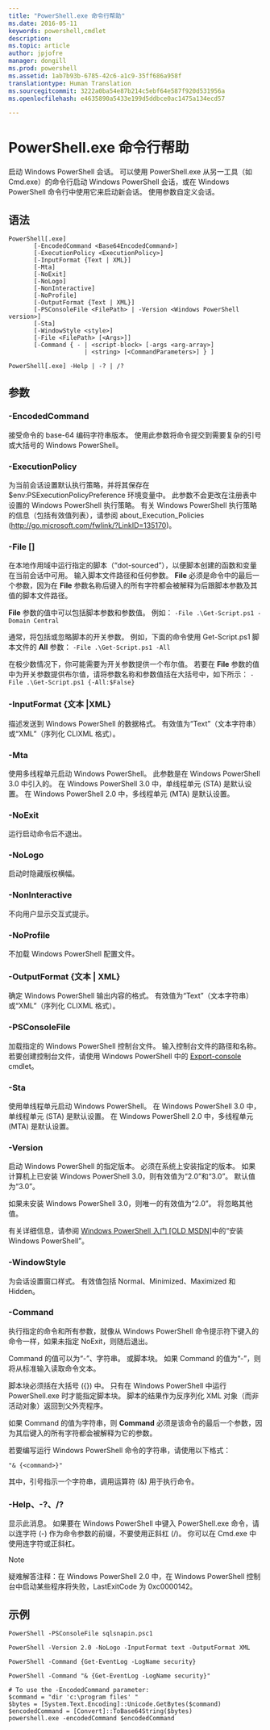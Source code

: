 ```yaml
---
title: "PowerShell.exe 命令行帮助"
ms.date: 2016-05-11
keywords: powershell,cmdlet
description: 
ms.topic: article
author: jpjofre
manager: dongill
ms.prod: powershell
ms.assetid: 1ab7b93b-6785-42c6-a1c9-35ff686a958f
translationtype: Human Translation
ms.sourcegitcommit: 3222a0ba54e87b214c5ebf64e587f920d531956a
ms.openlocfilehash: e4635890a5433e199d5ddbce0ac1475a134ecd57

---
```


# PowerShell.exe 命令行帮助
启动 Windows PowerShell 会话。 可以使用 PowerShell.exe 从另一工具（如 Cmd.exe）的命令行启动 Windows PowerShell 会话，或在 Windows PowerShell 命令行中使用它来启动新会话。 使用参数自定义会话。

## 语法

```
PowerShell[.exe]
       [-EncodedCommand <Base64EncodedCommand>]
       [-ExecutionPolicy <ExecutionPolicy>]
       [-InputFormat {Text | XML}] 
       [-Mta]
       [-NoExit]
       [-NoLogo]
       [-NonInteractive] 
       [-NoProfile] 
       [-OutputFormat {Text | XML}] 
       [-PSConsoleFile <FilePath> | -Version <Windows PowerShell version>]
       [-Sta]
       [-WindowStyle <style>]
       [-File <FilePath> [<Args>]]
       [-Command { - | <script-block> [-args <arg-array>]
                     | <string> [<CommandParameters>] } ]

PowerShell[.exe] -Help | -? | /?
```

## 参数

### -EncodedCommand <Base64EncodedCommand>
接受命令的 base-64 编码字符串版本。 使用此参数将命令提交到需要复杂的引号或大括号的 Windows PowerShell。

### -ExecutionPolicy <ExecutionPolicy>
为当前会话设置默认执行策略，并将其保存在 $env:PSExecutionPolicyPreference 环境变量中。 此参数不会更改在注册表中设置的 Windows PowerShell 执行策略。 有关 Windows PowerShell 执行策略的信息（包括有效值列表），请参阅 about_Execution_Policies (http://go.microsoft.com/fwlink/?LinkID=135170)。

### -File <FilePath> \[<Parameters>]
在本地作用域中运行指定的脚本（“dot-sourced”），以便脚本创建的函数和变量在当前会话中可用。 输入脚本文件路径和任何参数。 **File** 必须是命令中的最后一个参数，因为在 **File** 参数名称后键入的所有字符都会被解释为后跟脚本参数及其值的脚本文件路径。

**File** 参数的值中可以包括脚本参数和参数值。 例如： `-File .\Get-Script.ps1 -Domain Central`

通常，将包括或忽略脚本的开关参数。 例如，下面的命令使用 Get-Script.ps1 脚本文件的 **All** 参数： `-File .\Get-Script.ps1 -All`

在极少数情况下，你可能需要为开关参数提供一个布尔值。 若要在 **File** 参数的值中为开关参数提供布尔值，请将参数名称和参数值括在大括号中，如下所示： `-File .\Get-Script.ps1 {-All:$False}`

### -InputFormat {文本 |XML}
描述发送到 Windows PowerShell 的数据格式。 有效值为“Text”（文本字符串）或“XML”（序列化 CLIXML 格式）。

### -Mta
使用多线程单元启动 Windows PowerShell。 此参数是在 Windows PowerShell 3.0 中引入的。 在 Windows PowerShell 3.0 中，单线程单元 (STA) 是默认设置。 在 Windows PowerShell 2.0 中，多线程单元 (MTA) 是默认设置。

### -NoExit
运行启动命令后不退出。

### -NoLogo
启动时隐藏版权横幅。

### -NonInteractive
不向用户显示交互式提示。

### -NoProfile
不加载 Windows PowerShell 配置文件。

### -OutputFormat {文本 | XML}
确定 Windows PowerShell 输出内容的格式。 有效值为“Text”（文本字符串）或“XML”（序列化 CLIXML 格式）。

### -PSConsoleFile <FilePath>
加载指定的 Windows PowerShell 控制台文件。 输入控制台文件的路径和名称。 若要创建控制台文件，请使用 Windows PowerShell 中的 [Export-console](https://technet.microsoft.com/en-us/library/4bab1c02-9e61-4aaf-9957-11d1934ef4ef) cmdlet。

### -Sta
使用单线程单元启动 Windows PowerShell。 在 Windows PowerShell 3.0 中，单线程单元 (STA) 是默认设置。 在 Windows PowerShell 2.0 中，多线程单元 (MTA) 是默认设置。

### -Version <Windows PowerShell Version>
启动 Windows PowerShell 的指定版本。 必须在系统上安装指定的版本。 如果计算机上已安装 Windows PowerShell 3.0，则有效值为“2.0”和“3.0”。 默认值为“3.0”。

如果未安装 Windows PowerShell 3.0，则唯一的有效值为“2.0”。 将忽略其他值。

有关详细信息，请参阅 [Windows PowerShell 入门 [OLD MSDN]](https://technet.microsoft.com/en-us/library/69555d95-b481-43e1-86e7-b46d68b3e2dd)中的“安装 Windows PowerShell”。

### -WindowStyle <Window style>
为会话设置窗口样式。 有效值包括 Normal、Minimized、Maximized 和 Hidden。

### -Command
执行指定的命令和所有参数，就像从 Windows PowerShell 命令提示符下键入的命令一样，如果未指定 NoExit，则随后退出。

Command 的值可以为“-”、字符串。 或脚本块。 如果 Command 的值为“-”，则将从标准输入读取命令文本。

脚本块必须括在大括号 ({}) 中。 只有在 Windows PowerShell 中运行 PowerShell.exe 时才能指定脚本块。 脚本的结果作为反序列化 XML 对象（而非活动对象）返回到父外壳程序。

如果 Command 的值为字符串，则 **Command** 必须是该命令的最后一个参数，因为其后键入的所有字符都会被解释为它的参数。

若要编写运行 Windows PowerShell 命令的字符串，请使用以下格式：

```
"& {<command>}"
```

其中，引号指示一个字符串，调用运算符 (&) 用于执行命令。

### -Help、-?、/?
显示此消息。 如果要在 Windows PowerShell 中键入 PowerShell.exe 命令，请以连字符 (-) 作为命令参数的前缀，不要使用正斜杠 (/)。 你可以在 Cmd.exe 中使用连字符或正斜杠。

> [!NOTE]
> 疑难解答注释：在 Windows PowerShell 2.0 中，在 Windows PowerShell 控制台中启动某些程序将失败，LastExitCode 为 0xc0000142。

## 示例

```
PowerShell -PSConsoleFile sqlsnapin.psc1

PowerShell -Version 2.0 -NoLogo -InputFormat text -OutputFormat XML

PowerShell -Command {Get-EventLog -LogName security}

PowerShell -Command "& {Get-EventLog -LogName security}"

# To use the -EncodedCommand parameter:
$command = "dir 'c:\program files' "
$bytes = [System.Text.Encoding]::Unicode.GetBytes($command)
$encodedCommand = [Convert]::ToBase64String($bytes)
powershell.exe -encodedCommand $encodedCommand
```




<!--HONumber=Aug16_HO4-->


